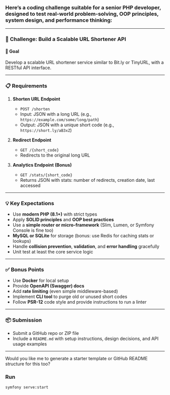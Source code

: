 ### Here’s a coding challenge suitable for a **senior PHP developer**, designed to test real-world problem-solving, OOP principles, system design, and performance thinking:

---

### 🧠 **Challenge: Build a Scalable URL Shortener API**

#### 🎯 **Goal**
Develop a scalable URL shortener service similar to Bit.ly or TinyURL, with a RESTful API interface.

---

### 📋 **Requirements**

1. **Shorten URL Endpoint**
    - `POST /shorten`
    - Input: JSON with a long URL (e.g., `https://example.com/some/long/path`)
    - Output: JSON with a unique short code (e.g., `https://short.ly/aB3xZ`)

2. **Redirect Endpoint**
    - `GET /{short_code}`
    - Redirects to the original long URL

3. **Analytics Endpoint (Bonus)**
    - `GET /stats/{short_code}`
    - Returns JSON with stats: number of redirects, creation date, last accessed

---

### 💡 **Key Expectations**

- Use **modern PHP (8.1+)** with strict types
- Apply **SOLID principles** and **OOP best practices**
- Use a **simple router or micro-framework** (Slim, Lumen, or Symfony Console is fine too)
- **MySQL or SQLite** for storage (bonus: use Redis for caching stats or lookups)
- Handle **collision prevention**, **validation**, and **error handling** gracefully
- Unit test at least the core service logic

---

### ✅ **Bonus Points**

- Use **Docker** for local setup
- Provide **OpenAPI (Swagger) docs**
- Add **rate limiting** (even simple middleware-based)
- Implement **CLI tool** to purge old or unused short codes
- Follow **PSR-12** code style and provide instructions to run a linter

---

### 📦 Submission

- Submit a GitHub repo or ZIP file
- Include a `README.md` with setup instructions, design decisions, and API usage examples

---

Would you like me to generate a starter template or GitHub README structure for this too?

### Run
```symfony serve:start```